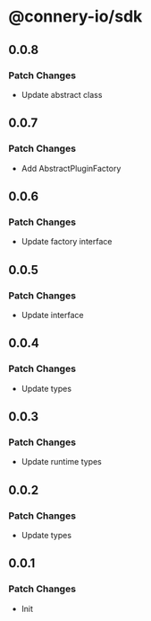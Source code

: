 # @connery-io/sdk

## 0.0.8

### Patch Changes

- Update abstract class

## 0.0.7

### Patch Changes

- Add AbstractPluginFactory

## 0.0.6

### Patch Changes

- Update factory interface

## 0.0.5

### Patch Changes

- Update interface

## 0.0.4

### Patch Changes

- Update types

## 0.0.3

### Patch Changes

- Update runtime types

## 0.0.2

### Patch Changes

- Update types

## 0.0.1

### Patch Changes

- Init
